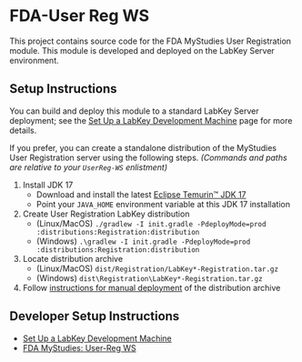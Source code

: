 # FDA-User Reg WS

This project contains source code for the FDA MyStudies User Registration module. This module is developed and
deployed on the LabKey Server environment.

## Setup Instructions
 
You can build and deploy this module to a standard LabKey Server deployment; see the
[Set Up a LabKey Development Machine](https://www.labkey.org/Documentation/22.11/wiki-page.view?name=devMachine)
page for more details.

If you prefer, you can create a standalone distribution of the MyStudies User Registration server using the following steps.
_(Commands and paths are relative to your `UserReg-WS` enlistment)_

1. Install JDK 17
   - Download and install the latest [Eclipse Temurin™ JDK 17](https://adoptium.net/releases.html?variant=openjdk17&amp;jvmVariant=hotspot)
   - Point your `JAVA_HOME` environment variable at this JDK 17 installation
1. Create User Registration LabKey distribution
   - (Linux/MacOS) `./gradlew -I init.gradle -PdeployMode=prod :distributions:Registration:distribution`
   - (Windows) `.\gradlew -I init.gradle -PdeployMode=prod :distributions:Registration:distribution`
1. Locate distribution archive
    - (Linux/MacOS) `dist/Registration/LabKey*-Registration.tar.gz`
    - (Windows) `dist\Registration\LabKey*-Registration.tar.gz`
1. Follow [instructions for manual deployment](https://www.labkey.org/Documentation/22.11/wiki-page.view?name=manualInstall) of the distribution archive

## Developer Setup Instructions
- [Set Up a LabKey Development Machine](https://www.labkey.org/Documentation/22.11/wiki-page.view?name=devMachine)
- [FDA MyStudies: User-Reg WS](https://www.labkey.org/FDAMyStudiesHelp/wiki-page.view?name=setupInstructions#userReg)
